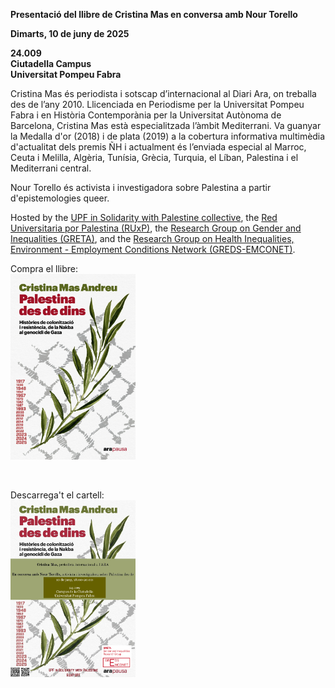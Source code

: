 **Presentació del llibre de Cristina Mas en conversa amb Nour Torello**

**Dimarts, 10 de juny de 2025**

**24.009**<br>
**Ciutadella Campus**<br>
**Universitat Pompeu Fabra**

Cristina Mas és periodista i sotscap d’internacional al Diari Ara, on treballa des de l’any 2010. Llicenciada en Periodisme per la Universitat Pompeu Fabra i en Història Contemporània per la Universitat Autònoma de Barcelona, Cristina Mas està especialitzada l’àmbit Mediterrani. Va guanyar la Medalla d'or (2018) i de plata (2019) a la cobertura informativa multimèdia d'actualitat dels premis ÑH i actualment  és l’enviada especial al Marroc, Ceuta i Melilla, Algèria, Tunísia, Grècia, Turquia, el Líban, Palestina i el Mediterrani central.

Nour Torello és activista i investigadora sobre Palestina a partir d'epistemologies queer.
 
Hosted by the [UPF in Solidarity with Palestine collective](https://upfxpalestina.github.io), the [Red Universitaria por Palestina (RUxP)](https://www.redxpalestina.org), the [Research Group on Gender and Inequalities (GRETA)](https://www.upf.edu/web/greta), and the [Research Group on Health Inequalities, Environment - Employment Conditions Network (GREDS-EMCONET)](https://www.upf.edu/web/greds-emconet).

Compra el llibre:<br>
<a href="https://arallibres.cat/cataleg/palestina-des-de-dins/"><img src="book_cover_mas.jpg" alt="book cover" style="width:200px;"/></a>

<br>

Descarrega't el cartell:<br>
<a href="upf4pal_bookfair_mas_2025_06_10.png"><img src="upf4pal_bookfair_mas_2025_06_10.png" alt="poster" style="width:200px;"/></a>
